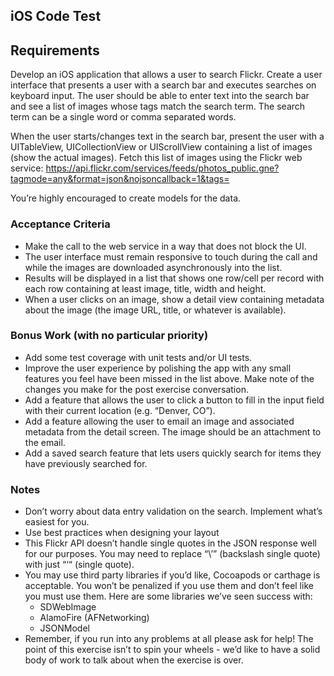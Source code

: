 ## iOS Code Test
## Requirements

Develop an iOS application that allows a user to search Flickr. Create a user
interface that presents a user with a search bar and executes searches on
keyboard input. The user should be able to enter text into the search bar and see
a list of images whose tags match the search term. The search term can be a
single word or comma separated words.

When the user starts/changes text in the search bar, present the user with a
UITableView, UICollectionView or UIScrollView containing a list of images (show
the actual images). Fetch this list of images using the Flickr web service:
https://api.flickr.com/services/feeds/photos_public.gne?tagmode=any&format=json&nojsoncallback=1&tags=<SearchTerm>

You’re highly encouraged to create models for the data.

### Acceptance Criteria
- Make the call to the web service in a way that does not block the UI.
- The user interface must remain responsive to touch during the call and while the images are downloaded asynchronously into the list.
- Results will be displayed in a list that shows one row/cell per record with each row containing at least image, title, width and height.
- When a user clicks on an image, show a detail view containing metadata
about the image (the image URL, title, or whatever is available).

### Bonus Work (with no particular priority)
- Add some test coverage with unit tests and/or UI tests.
- Improve the user experience by polishing the app with any small features you feel have been missed in the list above. Make note of the changes you make for the post exercise conversation.
- Add a feature that allows the user to click a button to fill in the input field with their current location (e.g. “Denver, CO”).
- Add a feature allowing the user to email an image and associated metadata from the detail screen. The image should be an attachment to the email.
- Add a saved search feature that lets users quickly search for items they have previously searched for.

 ### Notes
- Don’t worry about data entry validation on the search. Implement what’s easiest for you.
- Use best practices when designing your layout
- This Flickr API doesn’t handle single quotes in the JSON response well for our purposes. You may need to replace “\’” (backslash single quote) with just “‘“ (single quote).
- You may use third party libraries if you’d like, Cocoapods or carthage is acceptable. You won’t be penalized if you use them and don’t feel like you must use them. Here are some libraries we’ve seen success with:
    - SDWebImage
    - AlamoFire (AFNetworking)
    - JSONModel
- Remember, if you run into any problems at all please ask for help! The point of this exercise isn’t to spin your wheels - we’d like to have a solid body of work to talk about when the exercise is over.

